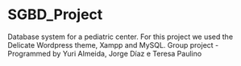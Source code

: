 SGBD_Project
============

Database system for a pediatric center. For this project we used the Delicate Wordpress theme, Xampp and MySQL.
Group project - Programmed by Yuri Almeida, Jorge Díaz e Teresa Paulino
